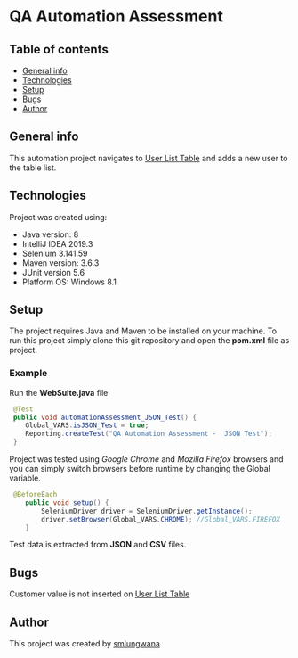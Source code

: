 # QA Automation Assessment
## Table of contents
* [General info](#general-info)
* [Technologies](#technologies)
* [Setup](#setup)
* [Bugs](#bugs)
* [Author](#author)


## General info
This automation project navigates to [User List Table](http://www.way2automation.com/angularjs-protractor/webtables/) and adds a new user to the table list.

## Technologies
Project was created using:
* Java version: 8
* IntelliJ IDEA 2019.3
* Selenium 3.141.59
* Maven version: 3.6.3
* JUnit version 5.6
* Platform OS: Windows 8.1

## Setup
The project requires Java and Maven to be installed on your machine. 
To run this project simply clone this git repository and open the **pom.xml** file as project.

### Example
Run the **WebSuite.java** file
```java
 @Test
 public void automationAssessment_JSON_Test() {
    Global_VARS.isJSON_Test = true;
    Reporting.createTest("QA Automation Assessment -  JSON Test"); 
 }
```

Project was tested using *Google Chrome* and *Mozilla Firefox* browsers and you can simply switch browsers before runtime by changing the Global variable.

```java
 @BeforeEach
    public void setup() {
        SeleniumDriver driver = SeleniumDriver.getInstance();
        driver.setBrowser(Global_VARS.CHROME); //Global_VARS.FIREFOX
    }
```

Test data is extracted from **JSON** and **CSV** files.


## Bugs
Customer value is not inserted on [User List Table](http://www.way2automation.com/angularjs-protractor/webtables/)

## Author
This project was created by [smlungwana](https://www.linkedin.com/in/smlungwana/)  
